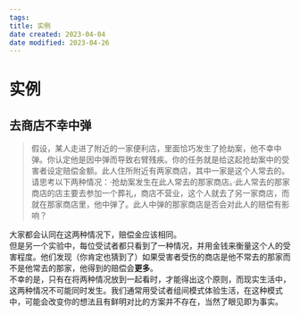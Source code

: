 ```yaml
---
tags:
title: 实例
date created: 2023-04-04
date modified: 2023-04-26
---
```


# 实例

## 去商店不幸中弹

> 假设，某人走进了附近的一家便利店，里面恰巧发生了抢劫案，他不幸中弹。你认定他是因中弹而导致右臂残疾。你的任务就是给这起抢劫案中的受害者设定赔偿金额。此人住所附近有两家商店，其中一家是这个人常去的。请思考以下两种情况：·抢劫案发生在此人常去的那家商店。·此人常去的那家商店的店主要去参加一个葬礼，商店不营业，这个人就去了另一家商店，而就在那家商店里，他中弹了。此人中弹的那家商店是否会对此人的赔偿有影响？

大家都会认同在这两种情况下，赔偿金应该相同。  
但是另一个实验中，每位受试者都只看到了一种情况，并用金钱来衡量这个人的受害程度。他们发现（你肯定也猜到了）如果受害者受伤的商店是他不常去的那家而不是他常去的那家，他得到的赔偿会**更多**。  
不幸的是，只有在将两种情况放到一起看时，才能得出这个原则，而现实生活中，这两种情况不可能同时发生。我们通常用受试者组间模式体验生活，在这种模式中，可能会改变你的想法且有鲜明对比的方案并不存在，当然了眼见即为事实。
